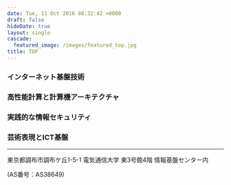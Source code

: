 ```yaml
---
date: Tue, 11 Oct 2016 08:32:42 +0000
draft: false
hideDate: true
layout: single
cascade:
  featured_image: /images/featured_top.jpg
title: TOP
---
```

### インターネット基盤技術

### 高性能計算と計算機アーキテクチャ

### 実践的な情報セキュリティ

### 芸術表現とICT基盤

- - -

東京都調布市調布ケ丘1-5-1 電気通信大学 東3号館4階 情報基盤センター内


(AS番号：AS38649)
